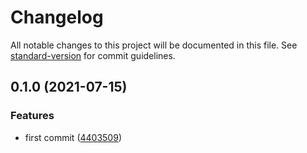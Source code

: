 # Changelog

All notable changes to this project will be documented in this file. See [standard-version](https://github.com/conventional-changelog/standard-version) for commit guidelines.

## 0.1.0 (2021-07-15)


### Features

* first commit ([4403509](https://github.com/DanielSepulveda/my-ts-config/commit/4403509e4b96ebf45b2ceb5aaacf9f05e82fb08e))
